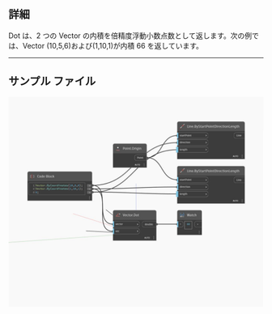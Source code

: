 ## 詳細
Dot は、2 つの Vector の内積を倍精度浮動小数点数として返します。次の例では、Vector (10,5,6)および(1,10,1)が内積 66 を返しています。
___
## サンプル ファイル

![Dot](./Autodesk.DesignScript.Geometry.Vector.Dot_img.jpg)

